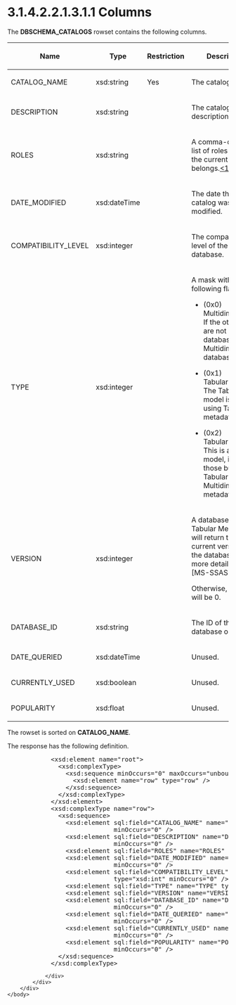 <html dir="LTR" xmlns:mshelp="http://msdn.microsoft.com/mshelp" xmlns:ddue="http://ddue.schemas.microsoft.com/authoring/2003/5" xmlns:xlink="http://www.w3.org/1999/xlink" xmlns:tool="http://www.microsoft.com/tooltip">
    <head>
        <meta http-equiv="Content-Type" content="text/html; CHARSET=utf-8"></meta>
        <meta name="save" content="history"></meta>
        <title>3.1.4.2.2.1.3.1.1 Columns</title>
        <xml>
            <mshelp:toctitle title="3.1.4.2.2.1.3.1.1 Columns"></mshelp:toctitle>
            <mshelp:rltitle title="[MS-SSAS]: Columns"></mshelp:rltitle>
            <mshelp:keyword index="A" term="0e6740df-4c03-447d-bfc0-7f31bfc7aed4"></mshelp:keyword>
            <mshelp:attr name="DCSext.ContentType" value="open specification"></mshelp:attr>
            <mshelp:attr name="AssetID" value="0e6740df-4c03-447d-bfc0-7f31bfc7aed4"></mshelp:attr>
            <mshelp:attr name="TopicType" value="kbRef"></mshelp:attr>
            <mshelp:attr name="DCSext.Title" value="[MS-SSAS]: Columns" />
        </xml>
    </head>
    <body>
        <div id="header">
            <h1 class="heading">3.1.4.2.2.1.3.1.1 Columns</h1>
        </div>
        <div id="mainSection">
            <div id="mainBody">
                <div id="allHistory" class="saveHistory"></div>
                <div id="sectionSection0" class="section" name="collapseableSection">
                    

<p>The <b>DBSCHEMA_CATALOGS</b> rowset contains the following
columns.</p>

<table>
 <thead>
  <tr>
   <th>
   <p>Name</p>
   </th>
   <th>
   <p>Type</p>
   </th>
   <th>
   <p>Restriction</p>
   </th>
   <th>
   <p>Description</p>
   </th>
  </tr>
 </thead>
 <tr>
  <td>
  <p>CATALOG_NAME</p>
  </td>
  <td>
  <p>xsd:string</p>
  </td>
  <td>
  <p>Yes</p>
  </td>
  <td>
  <p>The catalog name.</p>
  </td>
 </tr>
 <tr>
  <td>
  <p>DESCRIPTION</p>
  </td>
  <td>
  <p>xsd:string</p>
  </td>
  <td>
  <p> </p>
  </td>
  <td>
  <p>The catalog description.</p>
  </td>
 </tr>
 <tr>
  <td>
  <p>ROLES</p>
  </td>
  <td>
  <p>xsd:string</p>
  </td>
  <td>
  <p> </p>
  </td>
  <td>
  <p>A comma-delimited list of roles to which the current
  user belongs.<a id="Appendix_A_Target_171"></a><a href="b9ac4859-2662-44ca-b131-9addd8b953dc.html#Appendix_A_171" aria-label="Product behavior note 171">&lt;171&gt;</a></p>
  </td>
 </tr>
 <tr>
  <td>
  <p>DATE_MODIFIED</p>
  </td>
  <td>
  <p>xsd:dateTime</p>
  </td>
  <td>
  <p> </p>
  </td>
  <td>
  <p>The date that the catalog was last modified.</p>
  </td>
 </tr>
 <tr>
  <td>
  <p>COMPATIBILITY_LEVEL</p>
  </td>
  <td>
  <p>xsd:integer</p>
  </td>
  <td>
  <p> </p>
  </td>
  <td>
  <p>The compatibility level of the database.</p>
  </td>
 </tr>
 <tr>
  <td>
  <p>TYPE</p>
  </td>
  <td>
  <p>xsd:integer</p>
  </td>
  <td>
  <p> </p>
  </td>
  <td>
  <p>A mask with the following flags:</p>
  <ul><li><p><span><span>  
  </span></span><span>(0x0) Multidimensional. If the
  other bits are not set, the database is a Multidimensional database.</span></p>
  </li><li><p><span><span>  
  </span></span><span>(0x1) TabularMetadata. The
  Tabular model is built by using Tabular metadata.</span></p>
  </li><li><p><span><span>  
  </span></span><span>(0x2) TabularModel. This is a
  Tabular model, including those built using Tabular or Multidimensional
  metadata. </span></p>
  </li></ul></td>
 </tr>
 <tr>
  <td>
  <p>VERSION</p>
  </td>
  <td>
  <p>xsd:integer</p>
  </td>
  <td>
  <p> </p>
  </td>
  <td>
  <p>A database that uses Tabular Metadata will return the
  current version of the database. For more details, see <mshelp:link keywords="f85cd3b9-690c-4bc7-a1f0-a854d7daecd8" tabindex="0">[MS-SSAS-T]</mshelp:link>.</p>
  <p>Otherwise, the value will be 0.</p>
  </td>
 </tr>
 <tr>
  <td>
  <p>DATABASE_ID</p>
  </td>
  <td>
  <p>xsd:string</p>
  </td>
  <td>
  <p> </p>
  </td>
  <td>
  <p>The ID of the database object.</p>
  </td>
 </tr>
 <tr>
  <td>
  <p>DATE_QUERIED</p>
  </td>
  <td>
  <p>xsd:dateTime</p>
  </td>
  <td>
  <p> </p>
  </td>
  <td>
  <p>Unused.</p>
  </td>
 </tr>
 <tr>
  <td>
  <p>CURRENTLY_USED</p>
  </td>
  <td>
  <p>xsd:boolean</p>
  </td>
  <td>
  <p> </p>
  </td>
  <td>
  <p>Unused.</p>
  </td>
 </tr>
 <tr>
  <td>
  <p>POPULARITY</p>
  </td>
  <td>
  <p>xsd:float</p>
  </td>
  <td>
  <p> </p>
  </td>
  <td>
  <p>Unused.</p>
  </td>
 </tr>
</table>

<p>The rowset is sorted on <b>CATALOG_NAME</b>.</p>

<p>The response has the following definition.</p>

<dl>
<dd>
<div><pre>       &lt;xsd:element name=&quot;root&quot;&gt;
         &lt;xsd:complexType&gt;
           &lt;xsd:sequence minOccurs=&quot;0&quot; maxOccurs=&quot;unbounded&quot;&gt;
             &lt;xsd:element name=&quot;row&quot; type=&quot;row&quot; /&gt;
           &lt;/xsd:sequence&gt;
         &lt;/xsd:complexType&gt;
       &lt;/xsd:element&gt;
       &lt;xsd:complexType name=&quot;row&quot;&gt;
         &lt;xsd:sequence&gt;
           &lt;xsd:element sql:field=&quot;CATALOG_NAME&quot; name=&quot;CATALOG_NAME&quot; type=&quot;xsd:string&quot; 
                        minOccurs=&quot;0&quot; /&gt;
           &lt;xsd:element sql:field=&quot;DESCRIPTION&quot; name=&quot;DESCRIPTION&quot; type=&quot;xsd:string&quot; 
                        minOccurs=&quot;0&quot; /&gt;
           &lt;xsd:element sql:field=&quot;ROLES&quot; name=&quot;ROLES&quot; type=&quot;xsd:string&quot; minOccurs=&quot;0&quot; /&gt;
           &lt;xsd:element sql:field=&quot;DATE_MODIFIED&quot; name=&quot;DATE_MODIFIED&quot; type=&quot;xsd:dateTime&quot; 
                        minOccurs=&quot;0&quot; /&gt;
           &lt;xsd:element sql:field=&quot;COMPATIBILITY_LEVEL&quot; name=&quot;COMPATIBILITY_LEVEL&quot; 
                        type=&quot;xsd:int&quot; minOccurs=&quot;0&quot; /&gt;
           &lt;xsd:element sql:field=&quot;TYPE&quot; name=&quot;TYPE&quot; type=&quot;xsd:int&quot; minOccurs=&quot;0&quot; /&gt;
           &lt;xsd:element sql:field=&quot;VERSION&quot; name=&quot;VERSION&quot; type=&quot;xsd:long&quot; minOccurs=&quot;0&quot; /&gt;
           &lt;xsd:element sql:field=&quot;DATABASE_ID&quot; name=&quot;DATABASE_ID&quot; type=&quot;xsd:string&quot; 
                        minOccurs=&quot;0&quot; /&gt;
           &lt;xsd:element sql:field=&quot;DATE_QUERIED&quot; name=&quot;DATE_QUERIED&quot; type=&quot;xsd:dateTime&quot; 
                        minOccurs=&quot;0&quot; /&gt;
           &lt;xsd:element sql:field=&quot;CURRENTLY_USED&quot; name=&quot;CURRENTLY_USED&quot; type=&quot;xsd:boolean&quot; 
                        minOccurs=&quot;0&quot; /&gt;
           &lt;xsd:element sql:field=&quot;POPULARITY&quot; name=&quot;POPULARITY&quot; type=&quot;xsd:float&quot; 
                        minOccurs=&quot;0&quot; /&gt;
         &lt;/xsd:sequence&gt;
       &lt;/xsd:complexType&gt;
</pre></div>
</dd></dl>


                </div>
            </div>
        </div>
    </body>
</html>